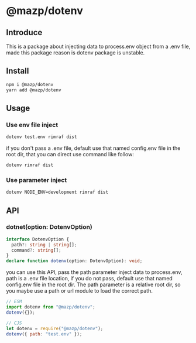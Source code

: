 # @mazp/dotenv

## Introduce

This is a package about injecting data to process.env object from a .env file, made this package reason is dotenv package is unstable.

## Install

```bash
npm i @mazp/dotenv
yarn add @mazp/dotenv
```

## Usage

### Use env file inject

```bash
dotenv test.env rimraf dist
```

if you don't pass a .env file, default use that named config.env file in the root dir, that you can direct use command like follow:

```bash
dotenv rimraf dist
```

### Use parameter inject

```bash
dotenv NODE_ENV=development rimraf dist
```

## API

### dotnet(option: DotenvOption)

```ts
interface DotenvOption {
  path?: string | string[];
  command?: string[];
}
declare function dotenv(option: DotenvOption): void;
```

you can use this API, pass the path parameter inject data to process.env, path is a .env file location, if you do not pass, default use that named config.env file in the root dir.
The path parameter is a relative root dir, so you maybe use a path or url module to load the correct path.

```js
// ESM
import dotenv from "@mazp/dotenv";
dotenv({});
```

```js
// CJS
let dotenv = require("@mazp/dotenv");
dotenv({ path: "test.env" });
```

